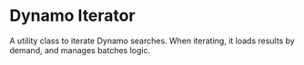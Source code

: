 # Dynamo Iterator
A utility class to iterate Dynamo searches. When iterating, it loads results by demand, and manages batches logic. 
